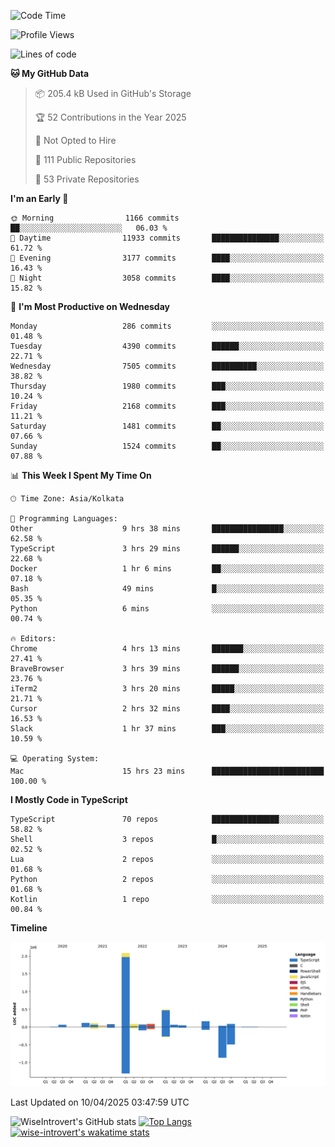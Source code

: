 <!--START_SECTION:waka-->
![Code Time](http://img.shields.io/badge/Code%20Time-2%2C329%20hrs%2026%20mins-blue)

![Profile Views](http://img.shields.io/badge/Profile%20Views-1-blue)

![Lines of code](https://img.shields.io/badge/From%20Hello%20World%20I%27ve%20Written-3.6%20million%20lines%20of%20code-blue)

**🐱 My GitHub Data** 

> 📦 205.4 kB Used in GitHub's Storage 
 > 
> 🏆 52 Contributions in the Year 2025
 > 
> 🚫 Not Opted to Hire
 > 
> 📜 111 Public Repositories 
 > 
> 🔑 53 Private Repositories 
 > 
**I'm an Early 🐤** 

```text
🌞 Morning                1166 commits        ██░░░░░░░░░░░░░░░░░░░░░░░   06.03 % 
🌆 Daytime                11933 commits       ███████████████░░░░░░░░░░   61.72 % 
🌃 Evening                3177 commits        ████░░░░░░░░░░░░░░░░░░░░░   16.43 % 
🌙 Night                  3058 commits        ████░░░░░░░░░░░░░░░░░░░░░   15.82 % 
```
📅 **I'm Most Productive on Wednesday** 

```text
Monday                   286 commits         ░░░░░░░░░░░░░░░░░░░░░░░░░   01.48 % 
Tuesday                  4390 commits        ██████░░░░░░░░░░░░░░░░░░░   22.71 % 
Wednesday                7505 commits        ██████████░░░░░░░░░░░░░░░   38.82 % 
Thursday                 1980 commits        ███░░░░░░░░░░░░░░░░░░░░░░   10.24 % 
Friday                   2168 commits        ███░░░░░░░░░░░░░░░░░░░░░░   11.21 % 
Saturday                 1481 commits        ██░░░░░░░░░░░░░░░░░░░░░░░   07.66 % 
Sunday                   1524 commits        ██░░░░░░░░░░░░░░░░░░░░░░░   07.88 % 
```


📊 **This Week I Spent My Time On** 

```text
🕑︎ Time Zone: Asia/Kolkata

💬 Programming Languages: 
Other                    9 hrs 38 mins       ████████████████░░░░░░░░░   62.58 % 
TypeScript               3 hrs 29 mins       ██████░░░░░░░░░░░░░░░░░░░   22.68 % 
Docker                   1 hr 6 mins         ██░░░░░░░░░░░░░░░░░░░░░░░   07.18 % 
Bash                     49 mins             █░░░░░░░░░░░░░░░░░░░░░░░░   05.35 % 
Python                   6 mins              ░░░░░░░░░░░░░░░░░░░░░░░░░   00.74 % 

🔥 Editors: 
Chrome                   4 hrs 13 mins       ███████░░░░░░░░░░░░░░░░░░   27.41 % 
BraveBrowser             3 hrs 39 mins       ██████░░░░░░░░░░░░░░░░░░░   23.76 % 
iTerm2                   3 hrs 20 mins       █████░░░░░░░░░░░░░░░░░░░░   21.71 % 
Cursor                   2 hrs 32 mins       ████░░░░░░░░░░░░░░░░░░░░░   16.53 % 
Slack                    1 hr 37 mins        ███░░░░░░░░░░░░░░░░░░░░░░   10.59 % 

💻 Operating System: 
Mac                      15 hrs 23 mins      █████████████████████████   100.00 % 
```

**I Mostly Code in TypeScript** 

```text
TypeScript               70 repos            ███████████████░░░░░░░░░░   58.82 % 
Shell                    3 repos             █░░░░░░░░░░░░░░░░░░░░░░░░   02.52 % 
Lua                      2 repos             ░░░░░░░░░░░░░░░░░░░░░░░░░   01.68 % 
Python                   2 repos             ░░░░░░░░░░░░░░░░░░░░░░░░░   01.68 % 
Kotlin                   1 repo              ░░░░░░░░░░░░░░░░░░░░░░░░░   00.84 % 
```



**Timeline**

![Lines of Code chart](https://raw.githubusercontent.com/wise-introvert/wise-introvert/master/assets/bar_graph.png)


 Last Updated on 10/04/2025 03:47:59 UTC
<!--END_SECTION:waka-->

![WiseIntrovert's GitHub stats](https://github-readme-stats.vercel.app/api?username=wise-introvert&count_private=true&show_icons=true)
[![Top Langs](https://github-readme-stats.vercel.app/api/top-langs/?username=wise-introvert&langs_count=10)](https://github.com/anuraghazra/github-readme-stats)
[![wise-introvert's wakatime stats](https://github-readme-stats.vercel.app/api/wakatime?username=wiseintrovert)](https://github.com/anuraghazra/github-readme-stats)
